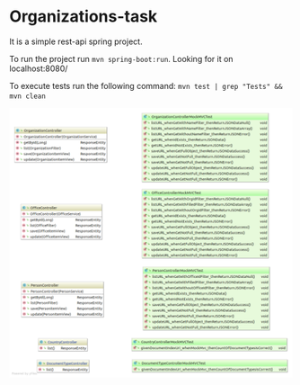 # Organizations-task
It is a simple rest-api spring project. 

To run the project run `mvn spring-boot:run`. Looking for it on localhost:8080/

To execute tests run the following command: `mvn test | grep "Tests" && mvn clean` 

![Controllers and IT](controllers.png)
